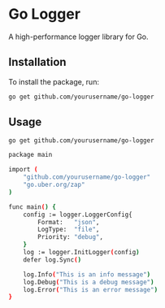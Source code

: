 # Go Logger

A high-performance logger library for Go.

## Installation

To install the package, run:

```bash
go get github.com/yourusername/go-logger
```

## Usage

    go get github.com/yourusername/go-logger


```bash
package main

import (
    "github.com/yourusername/go-logger"
    "go.uber.org/zap"
)

func main() {
    config := logger.LoggerConfig{
        Format:   "json",
        LogType:  "file",
        Priority: "debug",
    }
    log := logger.InitLogger(config)
    defer log.Sync()

    log.Info("This is an info message")
    log.Debug("This is a debug message")
    log.Error("This is an error message")
}
```


